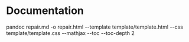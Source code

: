 # Documentation

pandoc repair.md -o repair.html --template template/template.html --css template/template.css --mathjax --toc --toc-depth 2